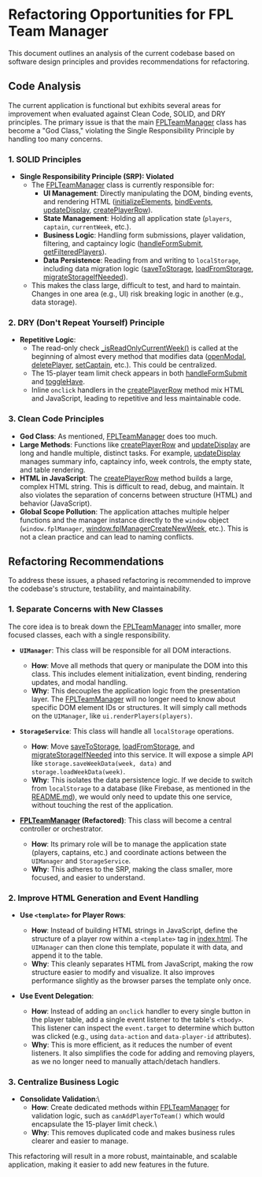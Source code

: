 # Refactoring Opportunities for FPL Team Manager

This document outlines an analysis of the current codebase based on software design principles and provides recommendations for refactoring.

## Code Analysis

The current application is functional but exhibits several areas for improvement when evaluated against Clean Code, SOLID, and DRY principles. The primary issue is that the main [FPLTeamManager](cci:2://file:///Users/mismasilfver/Developer/Windsurf/FPL2025/script.js:1:0-572:1) class has become a "God Class," violating the Single Responsibility Principle by handling too many concerns.

### 1. SOLID Principles

*   **Single Responsibility Principle (SRP): Violated**
    *   The [FPLTeamManager](cci:2://file:///Users/mismasilfver/Developer/Windsurf/FPL2025/script.js:1:0-572:1) class is currently responsible for:
        *   **UI Management**: Directly manipulating the DOM, binding events, and rendering HTML ([initializeElements](cci:1://file:///Users/mismasilfver/Developer/Windsurf/FPL2025/script.js:17:4-54:5), [bindEvents](cci:1://file:///Users/mismasilfver/Developer/Windsurf/FPL2025/script.js:56:4-86:5), [updateDisplay](cci:1://file:///Users/mismasilfver/Developer/Windsurf/FPL2025/script.js:302:4-342:5), [createPlayerRow](cci:1://file:///Users/mismasilfver/Developer/Windsurf/FPL2025/script.js:344:4-409:5)).
        *   **State Management**: Holding all application state (`players`, `captain`, `currentWeek`, etc.).
        *   **Business Logic**: Handling form submissions, player validation, filtering, and captaincy logic ([handleFormSubmit](cci:1://file:///Users/mismasilfver/Developer/Windsurf/FPL2025/script.js:130:4-172:5), [getFilteredPlayers](cci:1://file:///Users/mismasilfver/Developer/Windsurf/FPL2025/script.js:283:4-299:5)).
        *   **Data Persistence**: Reading from and writing to `localStorage`, including data migration logic ([saveToStorage](cci:1://file:///Users/mismasilfver/Developer/Windsurf/FPL2025/script.js:449:4-497:5), [loadFromStorage](cci:1://file:///Users/mismasilfver/Developer/Windsurf/FPL2025/script.js:526:4-551:5), [migrateStorageIfNeeded](cci:1://file:///Users/mismasilfver/Developer/Windsurf/FPL2025/script.js:726:0-775:2)).
    *   This makes the class large, difficult to test, and hard to maintain. Changes in one area (e.g., UI) risk breaking logic in another (e.g., data storage).

### 2. DRY (Don't Repeat Yourself) Principle

*   **Repetitive Logic**:
    *   The read-only check [_isReadOnlyCurrentWeek()](cci:1://file:///Users/mismasilfver/Developer/Windsurf/FPL2025/script.js:981:0-989:2) is called at the beginning of almost every method that modifies data ([openModal](cci:1://file:///Users/mismasilfver/Developer/Windsurf/FPL2025/script.js:88:4-106:5), [deletePlayer](cci:1://file:///Users/mismasilfver/Developer/Windsurf/FPL2025/script.js:203:4-217:5), [setCaptain](cci:1://file:///Users/mismasilfver/Developer/Windsurf/FPL2025/script.js:219:4-237:5), etc.). This could be centralized.
    *   The 15-player team limit check appears in both [handleFormSubmit](cci:1://file:///Users/mismasilfver/Developer/Windsurf/FPL2025/script.js:130:4-172:5) and [toggleHave](cci:1://file:///Users/mismasilfver/Developer/Windsurf/FPL2025/script.js:258:4-281:5).
    *   Inline `onclick` handlers in the [createPlayerRow](cci:1://file:///Users/mismasilfver/Developer/Windsurf/FPL2025/script.js:344:4-409:5) method mix HTML and JavaScript, leading to repetitive and less maintainable code.

### 3. Clean Code Principles

*   **God Class**: As mentioned, [FPLTeamManager](cci:2://file:///Users/mismasilfver/Developer/Windsurf/FPL2025/script.js:1:0-572:1) does too much.
*   **Large Methods**: Functions like [createPlayerRow](cci:1://file:///Users/mismasilfver/Developer/Windsurf/FPL2025/script.js:344:4-409:5) and [updateDisplay](cci:1://file:///Users/mismasilfver/Developer/Windsurf/FPL2025/script.js:302:4-342:5) are long and handle multiple, distinct tasks. For example, [updateDisplay](cci:1://file:///Users/mismasilfver/Developer/Windsurf/FPL2025/script.js:302:4-342:5) manages summary info, captaincy info, week controls, the empty state, and table rendering.
*   **HTML in JavaScript**: The [createPlayerRow](cci:1://file:///Users/mismasilfver/Developer/Windsurf/FPL2025/script.js:344:4-409:5) method builds a large, complex HTML string. This is difficult to read, debug, and maintain. It also violates the separation of concerns between structure (HTML) and behavior (JavaScript).
*   **Global Scope Pollution**: The application attaches multiple helper functions and the manager instance directly to the `window` object (`window.fplManager`, [window.fplManagerCreateNewWeek](cci:1://file:///Users/mismasilfver/Developer/Windsurf/FPL2025/script.js:578:4-579:77), etc.). This is not a clean practice and can lead to naming conflicts.

## Refactoring Recommendations

To address these issues, a phased refactoring is recommended to improve the codebase's structure, testability, and maintainability.

### 1. Separate Concerns with New Classes

The core idea is to break down the [FPLTeamManager](cci:2://file:///Users/mismasilfver/Developer/Windsurf/FPL2025/script.js:1:0-572:1) into smaller, more focused classes, each with a single responsibility.

*   **`UIManager`**: This class will be responsible for all DOM interactions.
    *   **How**: Move all methods that query or manipulate the DOM into this class. This includes element initialization, event binding, rendering updates, and modal handling.
    *   **Why**: This decouples the application logic from the presentation layer. The [FPLTeamManager](cci:2://file:///Users/mismasilfver/Developer/Windsurf/FPL2025/script.js:1:0-572:1) will no longer need to know about specific DOM element IDs or structures. It will simply call methods on the `UIManager`, like `ui.renderPlayers(players)`.

*   **`StorageService`**: This class will handle all `localStorage` operations.
    *   **How**: Move [saveToStorage](cci:1://file:///Users/mismasilfver/Developer/Windsurf/FPL2025/script.js:449:4-497:5), [loadFromStorage](cci:1://file:///Users/mismasilfver/Developer/Windsurf/FPL2025/script.js:526:4-551:5), and [migrateStorageIfNeeded](cci:1://file:///Users/mismasilfver/Developer/Windsurf/FPL2025/script.js:726:0-775:2) into this service. It will expose a simple API like `storage.saveWeekData(week, data)` and `storage.loadWeekData(week)`.
    *   **Why**: This isolates the data persistence logic. If we decide to switch from `localStorage` to a database (like Firebase, as mentioned in the [README.md](cci:7://file:///Users/mismasilfver/Developer/Windsurf/FPL2025/README.md:0:0-0:0)), we would only need to update this one service, without touching the rest of the application.

*   **[FPLTeamManager](cci:2://file:///Users/mismasilfver/Developer/Windsurf/FPL2025/script.js:1:0-572:1) (Refactored)**: This class will become a central controller or orchestrator.
    *   **How**: Its primary role will be to manage the application state (players, captains, etc.) and coordinate actions between the `UIManager` and `StorageService`.
    *   **Why**: This adheres to the SRP, making the class smaller, more focused, and easier to understand.

### 2. Improve HTML Generation and Event Handling

*   **Use `<template>` for Player Rows**:
    *   **How**: Instead of building HTML strings in JavaScript, define the structure of a player row within a `<template>` tag in [index.html](cci:7://file:///Users/mismasilfver/Developer/Windsurf/FPL2025/index.html:0:0-0:0). The `UIManager` can then clone this template, populate it with data, and append it to the table.
    *   **Why**: This cleanly separates HTML from JavaScript, making the row structure easier to modify and visualize. It also improves performance slightly as the browser parses the template only once.

*   **Use Event Delegation**:
    *   **How**: Instead of adding an `onclick` handler to every single button in the player table, add a single event listener to the table's `<tbody>`. This listener can inspect the `event.target` to determine which button was clicked (e.g., using `data-action` and `data-player-id` attributes).
    *   **Why**: This is more efficient, as it reduces the number of event listeners. It also simplifies the code for adding and removing players, as we no longer need to manually attach/detach handlers.

### 3. Centralize Business Logic

*   **Consolidate Validation**:\
    *   **How**: Create dedicated methods within [FPLTeamManager](cci:2://file:///Users/mismasilfver/Developer/Windsurf/FPL2025/script.js:1:0-572:1) for validation logic, such as `canAddPlayerToTeam()` which would encapsulate the 15-player limit check.\
    *   **Why**: This removes duplicated code and makes business rules clearer and easier to manage.

This refactoring will result in a more robust, maintainable, and scalable application, making it easier to add new features in the future.